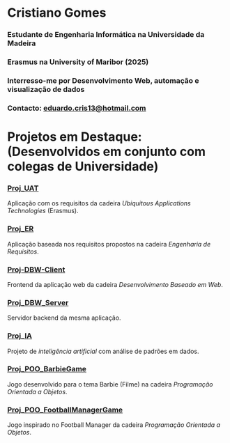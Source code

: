 # Cristiano Gomes

### Estudante de Engenharia Informática na Universidade da Madeira
### Erasmus na University of Maribor (2025)
### Interresso-me por Desenvolvimento Web, automação e visualização de dados

### Contacto: eduardo.cris13@hotmail.com

# Projetos em Destaque: (Desenvolvidos em conjunto com colegas de Universidade)

### [Proj_UAT](https://github.com/CristianoGomes28/UATproj)
Aplicação com os requisitos da cadeira *Ubiquitous Applications Technologies* (Erasmus).

### [Proj_ER](https://github.com/CristianoGomes28/proj-ER)
Aplicação baseada nos requisitos propostos na cadeira *Engenharia de Requisitos*.

### [Proj-DBW-Client](https://github.com/CristianoGomes28/proj-dbw-client)  
Frontend da aplicação web da cadeira *Desenvolvimento Baseado em Web*.
### [Proj_DBW_Server](https://github.com/CristianoGomes28/proj-dbw-server)  
Servidor backend da mesma aplicação.

### [Proj_IA](https://github.com/CristianoGomes28/proj-IA)
Projeto de *inteligência artificial* com análise de padrões em dados.  

### [Proj_POO_BarbieGame](https://github.com/CristianoGomes28/barbie-project)  
Jogo desenvolvido para o tema Barbie (Filme) na cadeira *Programação Orientada a Objetos*.  
### [Proj_POO_FootballManagerGame](https://github.com/CristianoGomes28/poo-projeto)  
Jogo inspirado no Football Manager da cadeira *Programação Orientada a Objetos*.  
